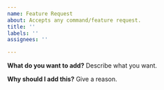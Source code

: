 ```yaml
---
name: Feature Request
about: Accepts any command/feature request.
title: ''
labels: ''
assignees: ''

---
```


**What do you want to add?**
Describe what you want.

**Why should I add this?**
Give a reason.
